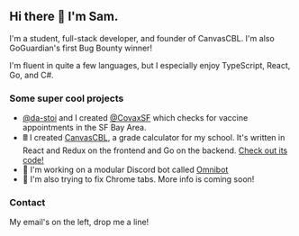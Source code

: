 ## Hi there 👋 I'm Sam.

I'm a student, full-stack developer, and founder of CanvasCBL. I'm also GoGuardian's first Bug Bounty winner!

I'm fluent in quite a few languages, but I especially enjoy TypeScript, React, Go, and C#.

### Some super cool projects

- [@da-stoi](https://github.com/da-stoi) and I created [@CovaxSF](https://twitter.com/covaxsf) which checks for vaccine appointments in the SF Bay Area.
- 🖩 I created [CanvasCBL](https://canvascbl.com), a grade calculator for my school. It's written in React and Redux on the frontend and Go on the backend. [Check out its code!](https://go.canvascbl.com/code)
- 🤖 I'm working on a modular Discord bot called [Omnibot](http://yammer.me/omnibot)
- 📁 I'm also trying to fix Chrome tabs. More info is coming soon!

### Contact

My email's on the left, drop me a line!
